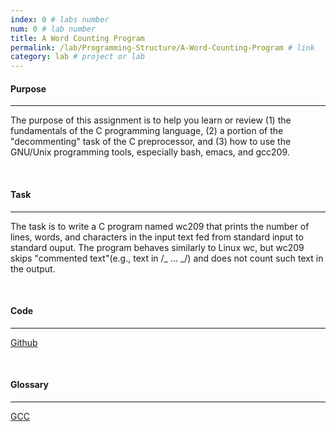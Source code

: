 ```yaml
---
index: 0 # labs number
num: 0 # lab number
title: A Word Counting Program
permalink: /lab/Programming-Structure/A-Word-Counting-Program # link
category: lab # project or lab
---
```


#### **Purpose**

---

The purpose of this assignment is to help you learn or review (1) the fundamentals of the C programming language, (2) a portion of the "decommenting" task of the C preprocessor, and (3) how to use the GNU/Unix programming tools, especially bash, emacs, and gcc209.

<br>

#### **Task**

---

The task is to write a C program named wc209 that prints the number of lines, words, and characters in the input text fed from standard input to standard ouput. The program behaves similarly to Linux wc, but wc209 skips "commented text"(e.g., text in /_ ... _/) and does not count such text in the output.

<br>

#### **Code**

---

[Github](https://github.com/Heejinee3/Programming-Structure/tree/master/A%20Word%20Counting%20Program)

<br>

#### **Glossary**

---

[GCC](https://velog.io/@chunjakim/GCC-GNU-Compiler-Collection)
